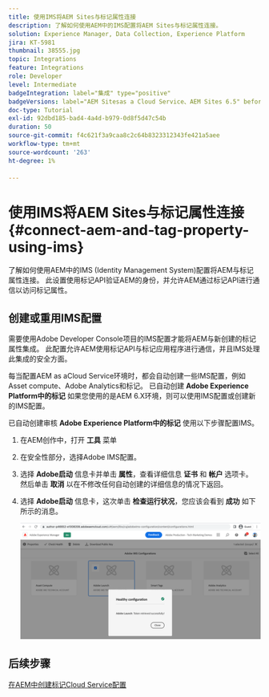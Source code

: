 ```yaml
---
title: 使用IMS将AEM Sites与标记属性连接
description: 了解如何使用AEM中的IMS配置将AEM Sites与标记属性连接。
solution: Experience Manager, Data Collection, Experience Platform
jira: KT-5981
thumbnail: 38555.jpg
topic: Integrations
feature: Integrations
role: Developer
level: Intermediate
badgeIntegration: label="集成" type="positive"
badgeVersions: label="AEM Sitesas a Cloud Service、AEM Sites 6.5" before-title="false"
doc-type: Tutorial
exl-id: 92dbd185-bad4-4a4d-b979-0d8f5d47c54b
duration: 50
source-git-commit: f4c621f3a9caa8c2c64b8323312343fe421a5aee
workflow-type: tm+mt
source-wordcount: '263'
ht-degree: 1%

---
```


# 使用IMS将AEM Sites与标记属性连接{#connect-aem-and-tag-property-using-ims}

了解如何使用AEM中的IMS (Identity Management System)配置将AEM与标记属性连接。 此设置使用标记API验证AEM的身份，并允许AEM通过标记API进行通信以访问标记属性。

## 创建或重用IMS配置

需要使用Adobe Developer Console项目的IMS配置才能将AEM与新创建的标记属性集成。 此配置允许AEM使用标记API与标记应用程序进行通信，并且IMS处理此集成的安全方面。

每当配置AEM as aCloud Service环境时，都会自动创建一些IMS配置，例如Asset compute、Adobe Analytics和标记。 已自动创建 **Adobe Experience Platform中的标记** 如果您使用的是AEM 6.X环境，则可以使用IMS配置或创建新的IMS配置。

已自动创建审核 **Adobe Experience Platform中的标记** 使用以下步骤配置IMS。

1. 在AEM创作中，打开 **工具** 菜单
1. 在安全性部分，选择Adobe IMS配置。
1. 选择 **Adobe启动** 信息卡并单击 **属性**，查看详细信息 **证书** 和 **帐户** 选项卡。 然后单击 **取消** 以在不修改任何自动创建的详细信息的情况下返回。
1. 选择 **Adobe启动** 信息卡，这次单击 **检查运行状况**，您应该会看到 **成功** 如下所示的消息。

   ![标记健康的IMS配置](assets/adobe-launch-healthy-ims-config.png)

## 后续步骤

[在AEM中创建标记Cloud Service配置](create-aem-launch-cloud-service.md)
